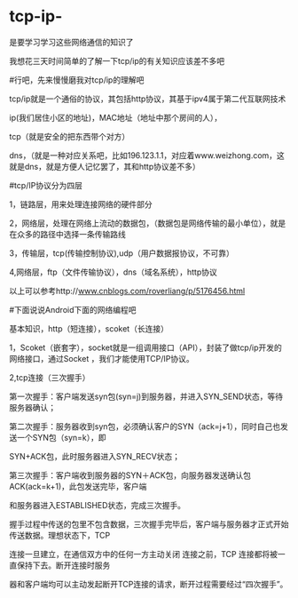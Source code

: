 # tcp-ip-


是要学习学习这些网络通信的知识了


我想花三天时间简单的了解一下tcp/ip的有关知识应该差不多吧

#行吧，先来慢慢磨我对tcp/ip的理解吧


tcp/ip就是一个通俗的协议，其包括http协议，其基于ipv4属于第二代互联网技术




ip(我们居住小区的地址)，MAC地址（地址中那个房间的人），



tcp（就是安全的把东西带个对方）


dns，（就是一种对应关系吧，比如196.123.1.1，对应着www.weizhong.com，这就是dns，就是方便人记忆罢了，其和http协议差不多）


#tcp/IP协议分为四层


1，链路层，用来处理连接网络的硬件部分




2，网络层，处理在网络上流动的数据包，（数据包是网络传输的最小单位），就是在众多的路径中选择一条传输路线




3，传输层，tcp(传输控制协议),udp（用户数据报协议，不可靠）




4,网络层，ftp（文件传输协议），dns（域名系统），http协议


以上可以参考http://www.cnblogs.com/roverliang/p/5176456.html



#下面说说Android下面的网络编程吧

基本知识，http（短连接），scoket（长连接）



1，Scoket（嵌套字），socket就是一组调用接口（API），封装了做tcp/ip开发的网络接口，通过Socket
，我们才能使用TCP/IP协议。




2,tcp连接（三次握手）

第一次握手：客户端发送syn包(syn=j)到服务器，并进入SYN_SEND状态，等待服务器确认；

第二次握手：服务器收到syn包，必须确认客户的SYN（ack=j+1），同时自己也发送一个SYN包（syn=k），即

SYN+ACK包，此时服务器进入SYN_RECV状态； 

第三次握手：客户端收到服务器的SYN＋ACK包，向服务器发送确认包ACK(ack=k+1)，此包发送完毕，客户端

和服务器进入ESTABLISHED状态，完成三次握手。 

握手过程中传送的包里不包含数据，三次握手完毕后，客户端与服务器才正式开始传送数据。理想状态下，TCP

连接一旦建立，在通信双方中的任何一方主动关闭 连接之前，TCP 连接都将被一直保持下去。断开连接时服务

器和客户端均可以主动发起断开TCP连接的请求，断开过程需要经过“四次握手”。
